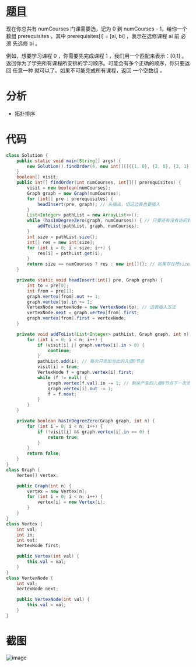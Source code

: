 # [题目](https://leetcode.cn/problems/course-schedule-ii/?envType=study-plan-v2&envId=top-interview-150)
现在你总共有 numCourses 门课需要选，记为 0 到 numCourses - 1。给你一个数组 prerequisites ，其中 prerequisites[i] = [ai, bi] ，表示在选修课程 ai 前 必须 先选修 bi 。

例如，想要学习课程 0 ，你需要先完成课程 1 ，我们用一个匹配来表示：[0,1] 。
返回你为了学完所有课程所安排的学习顺序。可能会有多个正确的顺序，你只要返回 任意一种 就可以了。如果不可能完成所有课程，返回 一个空数组 。
# 分析
- 拓扑排序
# 代码
```java
class Solution {
    public static void main(String[] args) {
        new Solution().findOrder(4, new int[][]{{1, 0}, {2, 0}, {3, 1}, {3, 2}});
    }
    boolean[] visit;
    public int[] findOrder(int numCourses, int[][] prerequisites) {
        visit = new boolean[numCourses];
        Graph graph = new Graph(numCourses);
        for (int[] pre : prerequisites) {
            headInsert(pre, graph); // 头插法，切记边表也要插入
        }
        List<Integer> pathList = new ArrayList<>();
        while (hasInDegreeZero(graph, numCourses)) { // 只要还有没有访问到的入度0的节点，就继续
            addToList(pathList, graph, numCourses);
        }
        int size = pathList.size();
        int[] res = new int[size];
        for (int i = 0; i < size; i++) {
            res[i] = pathList.get(i);
        }
        return size == numCourses ? res : new int[]{}; // 如果存在环size会少一些
    }

    private static void headInsert(int[] pre, Graph graph) {
        int to = pre[0];
        int from = pre[1];
        graph.vertex[from].out += 1;
        graph.vertex[to].in += 1;
        VertexNode vertexNode = new VertexNode(to); // 边表插入方法
        vertexNode.next = graph.vertex[from].first;
        graph.vertex[from].first = vertexNode;
    }

    private void addToList(List<Integer> pathList, Graph graph, int n) {
        for (int i = 0; i < n; i++) {
            if (visit[i] || graph.vertex[i].in > 0) {
                continue;
            }
            pathList.add(i); // 每次只添加当此的入度0节点
            visit[i] = true;
            VertexNode f = graph.vertex[i].first;
            while (f != null) {
                graph.vertex[f.val].in -= 1; // 剩余产生的入度0节点下一次添加
                graph.vertex[i].out -= 1;
                f = f.next;
            }
        }
    }

    private boolean hasInDegreeZero(Graph graph, int n) {
        for (int i = 0; i < n; i++) {
            if (!visit[i] && graph.vertex[i].in == 0) {
                return true;
            }
        }
        return false;
    }
}
class Graph {
    Vertex[] vertex;

    public Graph(int n) {
        vertex = new Vertex[n];
        for (int i = 0; i < n; i++) {
            vertex[i] = new Vertex(i);
        }
    }
}
class Vertex {
    int val;
    int in;
    int out;
    VertexNode first;

    public Vertex(int val) {
        this.val = val;
    }
}
class VertexNode {
    int val;
    VertexNode next;

    public VertexNode(int val) {
        this.val = val;
    }
}
```
# 截图
![image](https://github.com/user-attachments/assets/e9402f85-1833-4543-929a-400dab95b4b2)
